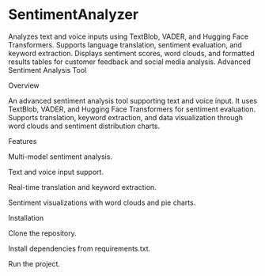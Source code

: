 # SentimentAnalyzer
Analyzes text and voice inputs using TextBlob, VADER, and Hugging Face Transformers. Supports language translation, sentiment evaluation, and keyword extraction. Displays sentiment scores, word clouds, and formatted results tables for customer feedback and social media analysis.
Advanced Sentiment Analysis Tool

Overview

An advanced sentiment analysis tool supporting text and voice input. It uses TextBlob, VADER, and Hugging Face Transformers for sentiment evaluation. Supports translation, keyword extraction, and data visualization through word clouds and sentiment distribution charts.

Features

Multi-model sentiment analysis.

Text and voice input support.

Real-time translation and keyword extraction.

Sentiment visualizations with word clouds and pie charts.

Installation

Clone the repository.

Install dependencies from requirements.txt.

Run the project.
